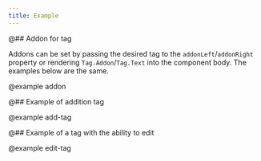 ```yaml
---
title: Example
---
```


@## Addon for tag

Addons can be set by passing the desired tag to the `addonLeft`/`addonRight` property or rendering `Tag.Addon`/`Tag.Text` into the component body. The examples below are the same.

@example addon

@## Example of addition tag

@example add-tag

@## Example of a tag with the ability to edit

@example edit-tag
